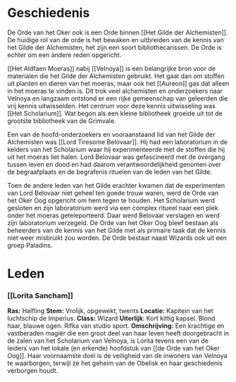 # Geschiedenis
De Orde van het Oker ook is een Orde binnen [[Het Gilde der Alchemisten]]. De huidige rol van de orde is het bewaken en uitbreiden van de kennis van het Gilde der Alchemisten, het zijn een soort bibliothecarissen. De Orde is echter om een andere reden opgericht.

[[Het Aldfaen Moeras]] nabij [[Velnoya]] is een belangrijke bron voor de materialen die het Gilde der Alchemisten gebruikt. Het gaat dan om stoffen uit planten en dieren van het moeras, maar ook het [[Aureon]] gas dat alleen in het moeras te vinden is. Dit trok veel alchemisten en onderzoekers naar Velnoya en langzaam ontstond er een rijke gemeenschap van geleerden die vrij kennis uitwisselden. Het centrum voor deze kennis uitwisseling was [[Het Scholarium]]. Wat begon als een kleine bibliotheek groeide uit tot de grootste bibliotheek van de Grimvale.

Een van de hoofd-onderzoekers en vooraanstaand lid van het Gilde der Alchemisten was [[Lord Tiresome Belovaar]]. Hij had een laboratorium in de kelders van het Scholarium waar hij experimenteerde met de stoffen die hij uit het moeras liet halen. Lord Belovaar was gefascineerd met de overgang tussen leven en dood en had daarom verantwoordelijkheid genomen over de begraafplaats en de begrafenis rituelen van de leden van het Gilde.

Toen de andere leden van het Gilde erachter kwamen dat de experimenten van Lord Belovaar niet geheel ten goede trouw waren, werd de Orde van het Oker Oog opgericht om hem tegen te houden. Het Scholarium werd gesloten en zijn laboratorium werd via een complex ritueel naar een plek onder het moeras geteleporteerd. Daar werd Belovaar verslagen en werd zijn laboratorium verzegeld. De Orde van het Oker Oog bleef bestaan als beheerders van de kennis van het Gilde met als primaire taak dat de kennis niet weer misbruikt zou worden. De Orde bestaat naast Wizards ook uit een groep Paladins.

# Leden
### [[Lorita Sancham]]
**Ras:** Halfling
**Stem:** Vrolijk, opgewekt, twents
**Locatie:** Kapitein van het luchtschip de Imperius.
**Class:** Wizard
**Uiterlijk**: Kort kittig kapsel. Blond haar, blauwe ogen. Rifka van studio sport.
**Omschrijving:** Een krachtige en vastberaden magiër die een groot deel van haar leven heeft doorgebracht in de zalen van het Scholarium van Velnoya, is Lorita tevens een van de leiders van het lokale (en erkende) hoofdstuk van [[de Orde van het Oker Oog]]. Haar voornaamste doel is de veiligheid van de inwoners van Velnoya te waarborgen, terwijl ze het geheim van de Obelisk en haar geschiedenis verborgen houdt.
